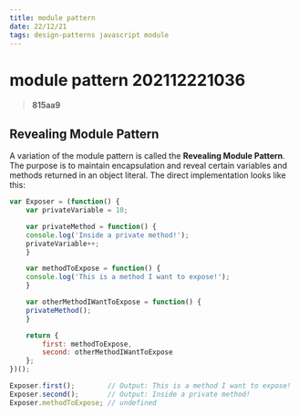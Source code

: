 ```yaml
---
title: module pattern
date: 22/12/21
tags: design-patterns javascript module
---
```


# **module pattern** 202112221036 
> **815aa9**

  
## Revealing Module Pattern

A variation of the module pattern is called the **Revealing Module Pattern**. The purpose is to maintain encapsulation and reveal certain variables and methods returned in an object literal. The direct implementation looks like this:

```javascript
var Exposer = (function() {
    var privateVariable = 10;

    var privateMethod = function() {
    console.log('Inside a private method!');
    privateVariable++;
    }

    var methodToExpose = function() {
    console.log('This is a method I want to expose!');
    }

    var otherMethodIWantToExpose = function() {
    privateMethod();
    }

    return {
        first: methodToExpose,
        second: otherMethodIWantToExpose
    };
})();

Exposer.first();        // Output: This is a method I want to expose!
Exposer.second();       // Output: Inside a private method!
Exposer.methodToExpose; // undefined
```
